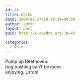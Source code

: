 ```yaml
---
id: 46
title: Haiku
date: 2009-01-27T19:40:38+00:00
author: admin
layout: post
guid: http://x.exedre.org/?p=46

categories:
  - void
---
```

<span class="status_body">Pump up Beethoven:<br /> bug bushing can&#8217;t be more<br /> enjoying. Urrah!<br /> </span>
